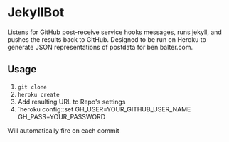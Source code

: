 JekyllBot
=========

Listens for GitHub post-receive service hooks messages, runs jekyll, and pushes the results back to GitHub. Designed to be run on Heroku to generate JSON representations of postdata for ben.balter.com.

Usage
-----

1. `git clone`
2. `heroku create`
3. Add resulting URL to Repo's settings
4. `heroku config::set GH_USER=YOUR_GITHUB_USER_NAME GH_PASS=YOUR_PASSWORD

Will automatically fire on each commit
